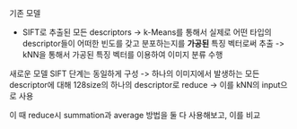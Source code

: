 기존 모델
- SIFT로 추출된 모든 descriptors -> k-Means를 통해서 실제로 어떤 타입의 descriptor들이 어떠한 빈도를 갖고 분포하는지를 **가공된** 특징 벡터로써 추출 -> kNN을 통해서 가공된 특징 벡터를 이용하여 이미지 분류 수행


새로운 모델
SIFT 단계는 동일하게 구성 -> 하나의 이미지에서 발생하는 모든 descriptor에 대해 128size의 하나의 descriptor로 reduce -> 이를 kNN의 input으로 사용

이 때 reduce시 summation과 average 방법을 둘 다 사용해보고, 이를 비교